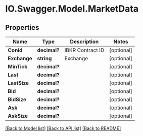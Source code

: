 # IO.Swagger.Model.MarketData
## Properties

Name | Type | Description | Notes
------------ | ------------- | ------------- | -------------
**Conid** | **decimal?** | IBKR Contract ID | [optional] 
**Exchange** | **string** | Exchange | [optional] 
**MinTick** | **decimal?** |  | [optional] 
**Last** | **decimal?** |  | [optional] 
**LastSize** | **decimal?** |  | [optional] 
**Bid** | **decimal?** |  | [optional] 
**BidSize** | **decimal?** |  | [optional] 
**Ask** | **decimal?** |  | [optional] 
**AskSize** | **decimal?** |  | [optional] 

[[Back to Model list]](../README.md#documentation-for-models) [[Back to API list]](../README.md#documentation-for-api-endpoints) [[Back to README]](../README.md)

